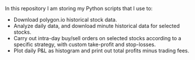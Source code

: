 In this repository I am storing my Python scripts that I use to:
  - Download polygon.io historical stock data.
  - Analyze daily data, and download minute historical data for selected stocks.
  - Carry out intra-day buy/sell orders on selected stocks according to a specific strategy, with custom take-profit and stop-losses.
  - Plot daily P&L as histogram and print out total profits minus trading fees. 
